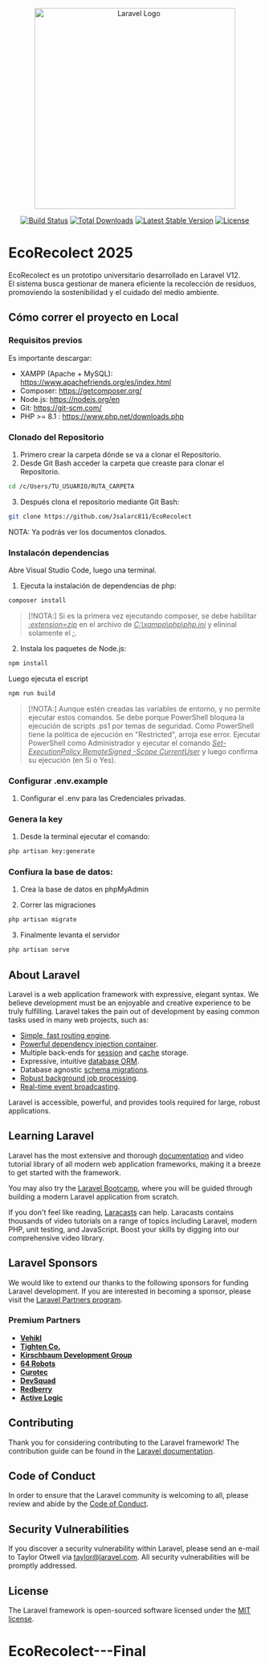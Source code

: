 <p align="center"><a href="https://laravel.com" target="_blank"><img src="https://raw.githubusercontent.com/laravel/art/master/logo-lockup/5%20SVG/2%20CMYK/1%20Full%20Color/laravel-logolockup-cmyk-red.svg" width="400" alt="Laravel Logo"></a></p>

<p align="center">
<a href="https://github.com/laravel/framework/actions"><img src="https://github.com/laravel/framework/workflows/tests/badge.svg" alt="Build Status"></a>
<a href="https://packagist.org/packages/laravel/framework"><img src="https://img.shields.io/packagist/dt/laravel/framework" alt="Total Downloads"></a>
<a href="https://packagist.org/packages/laravel/framework"><img src="https://img.shields.io/packagist/v/laravel/framework" alt="Latest Stable Version"></a>
<a href="https://packagist.org/packages/laravel/framework"><img src="https://img.shields.io/packagist/l/laravel/framework" alt="License"></a>
</p>

# EcoRecolect 2025

EcoRecolect es un prototipo universitario desarrollado en Laravel V12.  
El sistema busca gestionar de manera eficiente la recolección de residuos, promoviendo la sostenibilidad y el cuidado del medio ambiente.

## Cómo correr el proyecto en Local

### Requisitos previos

Es importante descargar: 
- XAMPP (Apache + MySQL): https://www.apachefriends.org/es/index.html
- Composer: https://getcomposer.org/
- Node.js: https://nodejs.org/en
- Git: https://git-scm.com/
- PHP >= 8.1 : https://www.php.net/downloads.php

### Clonado del Repositorio
1. Primero crear la carpeta dónde se va a clonar el Repositorio.
2. Desde Git Bash acceder la carpeta que creaste para clonar el Repositorio.

```bash
cd /c/Users/TU_USUARIO/RUTA_CARPETA
```
3. Después clona el repositorio mediante Git Bash:

```bash
git clone https://github.com/Jsalarc811/EcoRecolect
```
NOTA: Ya podrás ver los documentos clonados.

### Instalacón dependencias

Abre Visual Studio Code, luego una terminal.

1. Ejecuta la instalación de dependencias de php:

```bash
composer install
```
> [!NOTA:]
>  Si es la primera vez ejecutando composer, se debe habilitar _<ins>;extension=zip</ins>_ en el archivo de _<ins>C:\xampp\php\php.ini</ins>_ y elininal solamente el _<ins>;</ins>_.

2. Instala los paquetes de Node.js:

```bash
npm install
```
Luego ejecuta el escript

```bash
npm run build
```
> [!NOTA:]
> Aunque estén creadas las variables de entorno, y no permite ejecutar estos comandos. Se debe porque PowerShell bloquea la ejecución de scripts .ps1 por temas de seguridad. Como PowerShell tiene la política de ejecución en "Restricted", arroja ese error.
> Ejecutar PowerShell como Administrador y ejecutar el comando _<ins>Set-ExecutionPolicy RemoteSigned -Scope CurrentUser</ins>_ y luego confirma su ejecución (en Si o Yes). 

### Configurar .env.example

1. Configurar el .env para las Credenciales privadas.

### Genera la key

1. Desde la terminal ejecutar el comando:

```bash
php artisan key:generate
```
### Confiura la base de datos:

1. Crea la base de datos en phpMyAdmin

2. Correr las migraciones 

```bash
php artisan migrate
```

3. Finalmente levanta el servidor

```bash
php artisan serve
```

## About Laravel

Laravel is a web application framework with expressive, elegant syntax. We believe development must be an enjoyable and creative experience to be truly fulfilling. Laravel takes the pain out of development by easing common tasks used in many web projects, such as:

- [Simple, fast routing engine](https://laravel.com/docs/routing).
- [Powerful dependency injection container](https://laravel.com/docs/container).
- Multiple back-ends for [session](https://laravel.com/docs/session) and [cache](https://laravel.com/docs/cache) storage.
- Expressive, intuitive [database ORM](https://laravel.com/docs/eloquent).
- Database agnostic [schema migrations](https://laravel.com/docs/migrations).
- [Robust background job processing](https://laravel.com/docs/queues).
- [Real-time event broadcasting](https://laravel.com/docs/broadcasting).

Laravel is accessible, powerful, and provides tools required for large, robust applications.

## Learning Laravel

Laravel has the most extensive and thorough [documentation](https://laravel.com/docs) and video tutorial library of all modern web application frameworks, making it a breeze to get started with the framework.

You may also try the [Laravel Bootcamp](https://bootcamp.laravel.com), where you will be guided through building a modern Laravel application from scratch.

If you don't feel like reading, [Laracasts](https://laracasts.com) can help. Laracasts contains thousands of video tutorials on a range of topics including Laravel, modern PHP, unit testing, and JavaScript. Boost your skills by digging into our comprehensive video library.

## Laravel Sponsors

We would like to extend our thanks to the following sponsors for funding Laravel development. If you are interested in becoming a sponsor, please visit the [Laravel Partners program](https://partners.laravel.com).

### Premium Partners

- **[Vehikl](https://vehikl.com)**
- **[Tighten Co.](https://tighten.co)**
- **[Kirschbaum Development Group](https://kirschbaumdevelopment.com)**
- **[64 Robots](https://64robots.com)**
- **[Curotec](https://www.curotec.com/services/technologies/laravel)**
- **[DevSquad](https://devsquad.com/hire-laravel-developers)**
- **[Redberry](https://redberry.international/laravel-development)**
- **[Active Logic](https://activelogic.com)**

## Contributing

Thank you for considering contributing to the Laravel framework! The contribution guide can be found in the [Laravel documentation](https://laravel.com/docs/contributions).

## Code of Conduct

In order to ensure that the Laravel community is welcoming to all, please review and abide by the [Code of Conduct](https://laravel.com/docs/contributions#code-of-conduct).

## Security Vulnerabilities

If you discover a security vulnerability within Laravel, please send an e-mail to Taylor Otwell via [taylor@laravel.com](mailto:taylor@laravel.com). All security vulnerabilities will be promptly addressed.

## License

The Laravel framework is open-sourced software licensed under the [MIT license](https://opensource.org/licenses/MIT).
# EcoRecolect---Final
